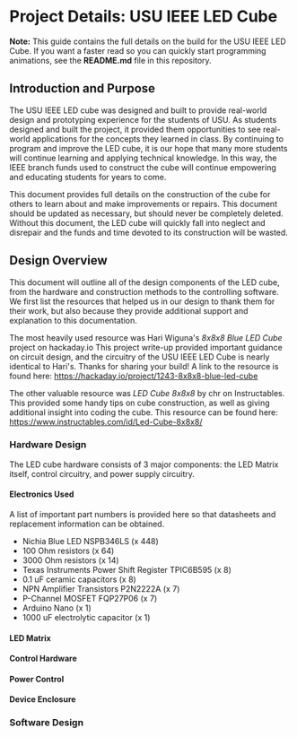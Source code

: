 # Project Details: USU IEEE LED Cube

**Note:** This guide contains the full details on the build for the USU IEEE LED Cube.  If you want a faster read so you can quickly start programming animations, see the **README.md** file in this repository.

## Introduction and Purpose

The USU IEEE LED cube was designed and built to provide real-world design and prototyping experience for the students of USU.  As students designed and built the project, it provided them opportunities to see real-world applications for the concepts they learned in class.  By continuing to program and improve the LED cube, it is our hope that many more students will continue learning and applying technical knowledge. In this way, the IEEE branch funds used to construct the cube will continue empowering and educating students for years to come.

This document provides full details on the construction of the cube for others to learn about and make improvements or repairs.  This document should be updated as necessary, but should never be completely deleted.  Without this document, the LED cube will quickly fall into neglect and disrepair and the funds and time devoted to its construction will be wasted.

## Design Overview

This document will outline all of the design components of the LED cube, from the hardware and construction methods to the controlling software.  We first list the resources that helped us in our design to thank them for their work, but also because they provide additional support and explanation to this documentation.

The most heavily used resource was Hari Wiguna's _8x8x8 Blue LED Cube_ project on hackaday.io  This project write-up provided important guidance on circuit design, and the circuitry of the USU IEEE LED Cube is nearly identical to Hari's. Thanks for sharing your build! A link to the resource is found here: https://hackaday.io/project/1243-8x8x8-blue-led-cube

The other valuable resource was _LED Cube 8x8x8_ by chr on Instructables.  This provided some handy tips on cube construction, as well as giving additional insight into coding the cube.  This resource can be found here: https://www.instructables.com/id/Led-Cube-8x8x8/

### Hardware Design

The LED cube hardware consists of 3 major components: the LED Matrix itself, control circuitry, and power supply circuitry.  
#### Electronics Used

A list of important part numbers is provided here so that datasheets and replacement information can be obtained.

- Nichia Blue LED NSPB346LS (x 448)
- 100 Ohm resistors (x 64)
- 3000 Ohm resistors (x 14)
- Texas Instruments Power Shift Register TPIC6B595 (x 8)
- 0.1 uF ceramic capacitors (x 8)
- NPN Amplifier Transistors P2N2222A (x 7)
- P-Channel MOSFET FQP27P06 (x 7)
- Arduino Nano (x 1)
- 1000 uF electrolytic capacitor (x 1)

#### LED Matrix

#### Control Hardware

#### Power Control

#### Device Enclosure

### Software Design
